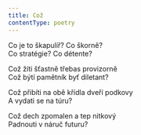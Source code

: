 ```yaml
---
title: Což
contentType: poetry
---
```


<section>

Co je to škapulíř? Co škorně?  
Co stratégie? Co détente?

</section>

<section>

Což žíti šťastně třebas provizorně  
Což býtí pamětník byť diletant?

</section>

<section>

Což přibíti na obě křídla dveří podkovy  
A vydati se na túru?

</section>

<section>

Což dech zpomalen a tep nitkový  
Padnouti v náruč futuru?

</section>
